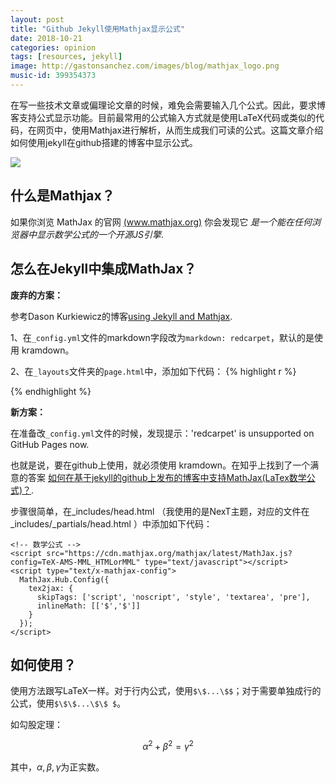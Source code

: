 ```yaml
---
layout: post
title: "Github Jekyll使用Mathjax显示公式"
date: 2018-10-21
categories: opinion
tags: [resources, jekyll]
image: http://gastonsanchez.com/images/blog/mathjax_logo.png
music-id: 399354373
---
```

在写一些技术文章或偏理论文章的时候，难免会需要输入几个公式。因此，要求博客支持公式显示功能。目前最常用的公式输入方式就是使用LaTeX代码或类似的代码，在网页中，使用Mathjax进行解析，从而生成我们可读的公式。这篇文章介绍如何使用jekyll在github搭建的博客中显示公式。
<!--more-->
<img class="centered" src="https://www.mathjax.org/badge/mj-logo.svg" />

## 什么是Mathjax？
如果你浏览 MathJax 的官网 [(www.mathjax.org)](http://www.mathjax.org/) 你会发现它 *是一个能在任何浏览器中显示数学公式的一个开源JS引擎*.

## 怎么在Jekyll中集成MathJax？
**废弃的方案：**

参考Dason Kurkiewicz的博客[using Jekyll and Mathjax](http://dasonk.github.io/blog/2012/10/09/Using-Jekyll-and-Mathjax/).

1、在```_config.yml```文件的markdown字段改为```markdown: redcarpet```，默认的是使用 kramdown。

2、在```_layouts```文件夹的```page.html```中，添加如下代码：
{% highlight r %}
<script type="text/javascript"
    src="http://cdn.mathjax.org/mathjax/latest/MathJax.js?config=TeX-AMS-MML_HTMLorMML">
</script>
{% endhighlight %}

**新方案：**

在准备改```_config.yml```文件的时候，发现提示：'redcarpet' is unsupported on GitHub Pages now.

也就是说，要在github上使用，就必须使用 kramdown。在知乎上找到了一个满意的答案 [如何在基于jekyll的github上发布的博客中支持MathJax(LaTex数学公式)？](https://www.zhihu.com/question/62114522).

步骤很简单，在_includes/head.html （我使用的是NexT主题，对应的文件在_includes/_partials/head.html ）中添加如下代码：
```
<!-- 数学公式 -->
<script src="https://cdn.mathjax.org/mathjax/latest/MathJax.js?config=TeX-AMS-MML_HTMLorMML" type="text/javascript"></script>
<script type="text/x-mathjax-config">
  MathJax.Hub.Config({
    tex2jax: {
      skipTags: ['script', 'noscript', 'style', 'textarea', 'pre'],
      inlineMath: [['$','$']]
    }
  });
</script>
```
## 如何使用？
使用方法跟写LaTeX一样。对于行内公式，使用```$\$...\$$```；对于需要单独成行的公式，使用```$\$\$...\$\$ $```。

如勾股定理：

$$ \alpha^2+\beta^2=\gamma^2 $$

其中，$\alpha, \beta, \gamma$为正实数。
